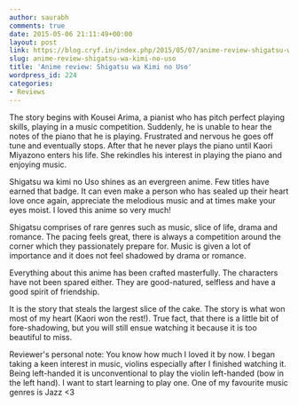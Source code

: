 ```yaml
---
author: saurabh
comments: true
date: 2015-05-06 21:11:49+00:00
layout: post
link: https://blog.cryf.in/index.php/2015/05/07/anime-review-shigatsu-wa-kimi-no-uso/
slug: anime-review-shigatsu-wa-kimi-no-uso
title: 'Anime review: Shigatsu wa Kimi no Uso'
wordpress_id: 224
categories:
- Reviews
---
```


The story begins with Kousei Arima, a pianist who has pitch perfect playing skills, playing in a music competition. Suddenly, he is unable to hear the notes of the piano that he is playing. Frustrated and nervous he goes off tune and eventually stops. After that he never plays the piano until Kaori Miyazono enters his life. She rekindles his interest in playing the piano and enjoying music.

Shigatsu wa kimi no Uso shines as an evergreen anime. Few titles have earned that badge. It can even make a person who has sealed up their heart love once again, appreciate the melodious music and at times make your eyes moist. I loved this anime so very much!

Shigatsu comprises of rare genres such as music, slice of life, drama and romance. The pacing feels great, there is always a competition around the corner which they passionately prepare for. Music is given a lot of importance and it does not feel shadowed by drama or romance.

Everything about this anime has been crafted masterfully. The characters have not been spared either. They are good-natured, selfless and have a good spirit of friendship.

It is the story that steals the largest slice of the cake. The story is what won most of my heart (Kaori won the rest!). True fact, that there is a little bit of fore-shadowing, but you will still ensue watching it because it is too beautiful to miss.

Reviewer's personal note:
You know how much I loved it by now. I began taking a keen interest in music, violins especially after I finished watching it. Being left-handed it is unconventional to play the violin left-handed (bow in the left hand). I want to start learning to play one. One of my favourite music genres is Jazz <3

